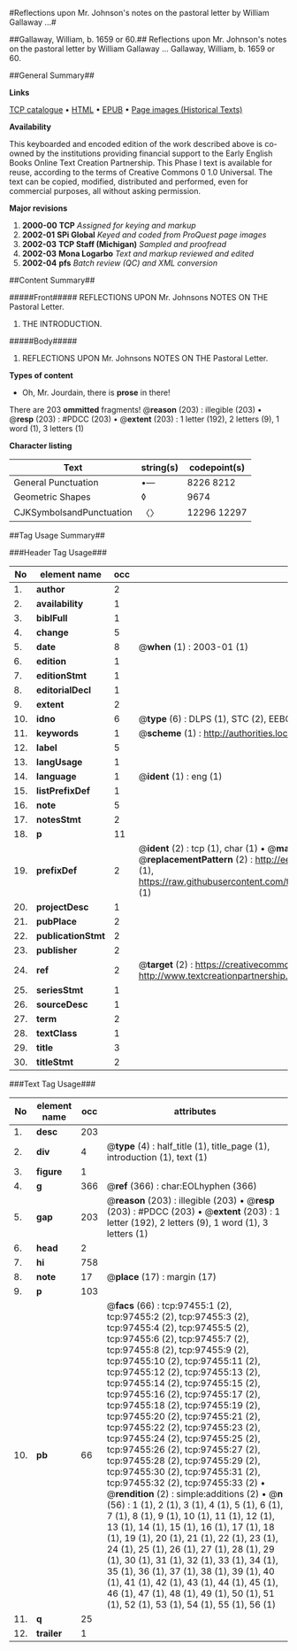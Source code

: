 #Reflections upon Mr. Johnson's notes on the pastoral letter by William Gallaway ...#

##Gallaway, William, b. 1659 or 60.##
Reflections upon Mr. Johnson's notes on the pastoral letter by William Gallaway ...
Gallaway, William, b. 1659 or 60.

##General Summary##

**Links**

[TCP catalogue](http://www.ota.ox.ac.uk/tcp/)  • 
[HTML](http://tei.it.ox.ac.uk/tcp/Texts-HTML/free/A41/A41952.html)  • 
[EPUB](http://tei.it.ox.ac.uk/tcp/Texts-EPUB/free/A41/A41952.epub) • 
[Page images (Historical Texts)](https://data.historicaltexts.jisc.ac.uk/view?pubId=eebo-13104275e&pageId=eebo-13104275e-97455-1)

**Availability**

This keyboarded and encoded edition of the
	       work described above is co-owned by the institutions
	       providing financial support to the Early English Books
	       Online Text Creation Partnership. This Phase I text is
	       available for reuse, according to the terms of Creative
	       Commons 0 1.0 Universal. The text can be copied,
	       modified, distributed and performed, even for
	       commercial purposes, all without asking permission.

**Major revisions**

1. __2000-00__ __TCP__ *Assigned for keying and markup*
1. __2002-01__ __SPi Global__ *Keyed and coded from ProQuest page images*
1. __2002-03__ __TCP Staff (Michigan)__ *Sampled and proofread*
1. __2002-03__ __Mona Logarbo__ *Text and markup reviewed and edited*
1. __2002-04__ __pfs__ *Batch review (QC) and XML conversion*

##Content Summary##

#####Front#####
REFLECTIONS UPON Mr. Johnsons NOTES ON THE Pastoral Letter.
1. THE INTRODUCTION.

#####Body#####

1. REFLECTIONS UPON Mr. Johnsons NOTES ON THE Pastoral Letter.

**Types of content**

  * Oh, Mr. Jourdain, there is **prose** in there!

There are 203 **ommitted** fragments! 
 @__reason__ (203) : illegible (203)  •  @__resp__ (203) : #PDCC (203)  •  @__extent__ (203) : 1 letter (192), 2 letters (9), 1 word (1), 3 letters (1)

**Character listing**


|Text|string(s)|codepoint(s)|
|---|---|---|
|General Punctuation|•—|8226 8212|
|Geometric Shapes|◊|9674|
|CJKSymbolsandPunctuation|〈〉|12296 12297|

##Tag Usage Summary##

###Header Tag Usage###

|No|element name|occ|attributes|
|---|---|---|---|
|1.|__author__|2||
|2.|__availability__|1||
|3.|__biblFull__|1||
|4.|__change__|5||
|5.|__date__|8| @__when__ (1) : 2003-01 (1)|
|6.|__edition__|1||
|7.|__editionStmt__|1||
|8.|__editorialDecl__|1||
|9.|__extent__|2||
|10.|__idno__|6| @__type__ (6) : DLPS (1), STC (2), EEBO-CITATION (1), OCLC (1), VID (1)|
|11.|__keywords__|1| @__scheme__ (1) : http://authorities.loc.gov/ (1)|
|12.|__label__|5||
|13.|__langUsage__|1||
|14.|__language__|1| @__ident__ (1) : eng (1)|
|15.|__listPrefixDef__|1||
|16.|__note__|5||
|17.|__notesStmt__|2||
|18.|__p__|11||
|19.|__prefixDef__|2| @__ident__ (2) : tcp (1), char (1)  •  @__matchPattern__ (2) : ([0-9\-]+):([0-9IVX]+) (1), (.+) (1)  •  @__replacementPattern__ (2) : http://eebo.chadwyck.com/downloadtiff?vid=$1&page=$2 (1), https://raw.githubusercontent.com/textcreationpartnership/Texts/master/tcpchars.xml#$1 (1)|
|20.|__projectDesc__|1||
|21.|__pubPlace__|2||
|22.|__publicationStmt__|2||
|23.|__publisher__|2||
|24.|__ref__|2| @__target__ (2) : https://creativecommons.org/publicdomain/zero/1.0/ (1), http://www.textcreationpartnership.org/docs/. (1)|
|25.|__seriesStmt__|1||
|26.|__sourceDesc__|1||
|27.|__term__|2||
|28.|__textClass__|1||
|29.|__title__|3||
|30.|__titleStmt__|2||


###Text Tag Usage###

|No|element name|occ|attributes|
|---|---|---|---|
|1.|__desc__|203||
|2.|__div__|4| @__type__ (4) : half_title (1), title_page (1), introduction (1), text (1)|
|3.|__figure__|1||
|4.|__g__|366| @__ref__ (366) : char:EOLhyphen (366)|
|5.|__gap__|203| @__reason__ (203) : illegible (203)  •  @__resp__ (203) : #PDCC (203)  •  @__extent__ (203) : 1 letter (192), 2 letters (9), 1 word (1), 3 letters (1)|
|6.|__head__|2||
|7.|__hi__|758||
|8.|__note__|17| @__place__ (17) : margin (17)|
|9.|__p__|103||
|10.|__pb__|66| @__facs__ (66) : tcp:97455:1 (2), tcp:97455:2 (2), tcp:97455:3 (2), tcp:97455:4 (2), tcp:97455:5 (2), tcp:97455:6 (2), tcp:97455:7 (2), tcp:97455:8 (2), tcp:97455:9 (2), tcp:97455:10 (2), tcp:97455:11 (2), tcp:97455:12 (2), tcp:97455:13 (2), tcp:97455:14 (2), tcp:97455:15 (2), tcp:97455:16 (2), tcp:97455:17 (2), tcp:97455:18 (2), tcp:97455:19 (2), tcp:97455:20 (2), tcp:97455:21 (2), tcp:97455:22 (2), tcp:97455:23 (2), tcp:97455:24 (2), tcp:97455:25 (2), tcp:97455:26 (2), tcp:97455:27 (2), tcp:97455:28 (2), tcp:97455:29 (2), tcp:97455:30 (2), tcp:97455:31 (2), tcp:97455:32 (2), tcp:97455:33 (2)  •  @__rendition__ (2) : simple:additions (2)  •  @__n__ (56) : 1 (1), 2 (1), 3 (1), 4 (1), 5 (1), 6 (1), 7 (1), 8 (1), 9 (1), 10 (1), 11 (1), 12 (1), 13 (1), 14 (1), 15 (1), 16 (1), 17 (1), 18 (1), 19 (1), 20 (1), 21 (1), 22 (1), 23 (1), 24 (1), 25 (1), 26 (1), 27 (1), 28 (1), 29 (1), 30 (1), 31 (1), 32 (1), 33 (1), 34 (1), 35 (1), 36 (1), 37 (1), 38 (1), 39 (1), 40 (1), 41 (1), 42 (1), 43 (1), 44 (1), 45 (1), 46 (1), 47 (1), 48 (1), 49 (1), 50 (1), 51 (1), 52 (1), 53 (1), 54 (1), 55 (1), 56 (1)|
|11.|__q__|25||
|12.|__trailer__|1||
